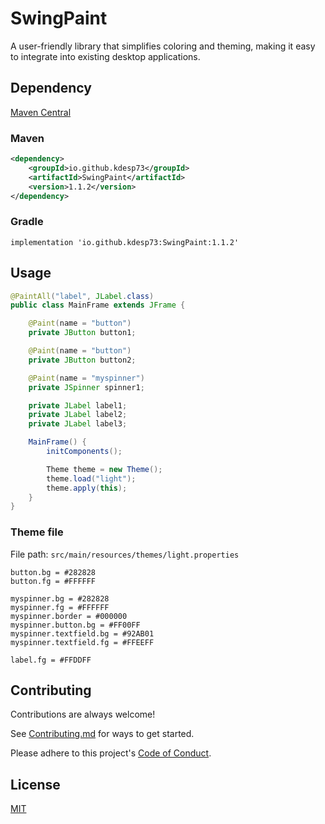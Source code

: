 # SwingPaint

A user-friendly library that simplifies coloring and theming,
making it easy to integrate into existing desktop applications.

## Dependency

[Maven Central](https://central.sonatype.com/artifact/io.github.kdesp73/SwingPaint)

### Maven

```xml
<dependency>
    <groupId>io.github.kdesp73</groupId>
    <artifactId>SwingPaint</artifactId>
    <version>1.1.2</version>
</dependency>
```

### Gradle

```text
implementation 'io.github.kdesp73:SwingPaint:1.1.2'
```

## Usage

```java
@PaintAll("label", JLabel.class)
public class MainFrame extends JFrame {

	@Paint(name = "button")
	private JButton button1;

	@Paint(name = "button")
	private JButton button2;

	@Paint(name = "myspinner")
	private JSpinner spinner1;

	private JLabel label1;
	private JLabel label2;
	private JLabel label3;

	MainFrame() {
		initComponents();

		Theme theme = new Theme();
		theme.load("light");
		theme.apply(this);
	}
}

```

### Theme file

File path: `src/main/resources/themes/light.properties`

```properties
button.bg = #282828
button.fg = #FFFFFF

myspinner.bg = #282828
myspinner.fg = #FFFFFF
myspinner.border = #000000
myspinner.button.bg = #FF00FF
myspinner.textfield.bg = #92AB01
myspinner.textfield.fg = #FFEEFF

label.fg = #FFDDFF
```

## Contributing

Contributions are always welcome!

See [Contributing.md](https://github.com/KDesp73/Swing-Themes-Library/blob/main/CONTRIBUTING.md) for ways to get started.

Please adhere to this project's [Code of Conduct](https://github.com/KDesp73/Swing-Themes-Library/blob/main/CODE_OF_CONDUCT.md).

## License

[MIT](https://choosealicense.com/licenses/mit/)
